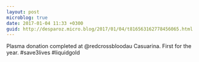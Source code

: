 ```yaml
---
layout: post
microblog: true
date: 2017-01-04 11:33 +0300
guid: http://desparoz.micro.blog/2017/01/04/t816563162778456065.html
---
```

Plasma donation completed at @redcrossbloodau Casuarina. First for the year. #save3lives #liquidgold

